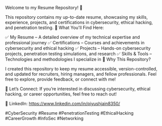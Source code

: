 Welcome to my Resume Repository! 🚀

This repository contains my up-to-date resume, showcasing my skills, experience, projects, and certifications in cybersecurity, ethical hacking, and penetration testing.
📌 What You'll Find Here:

✅ My Resume – A detailed overview of my technical expertise and professional journey
✅ Certifications – Courses and achievements in cybersecurity and ethical hacking
✅ Projects – Hands-on cybersecurity projects, penetration testing simulations, and research
✅ Skills & Tools – Technologies and methodologies I specialize in
🎯 Why This Repository?

I created this repository to keep my resume accessible, version-controlled, and updated for recruiters, hiring managers, and fellow professionals. Feel free to explore, provide feedback, or connect with me!

📩 Let’s Connect:
If you’re interested in discussing cybersecurity, ethical hacking, or career opportunities, feel free to reach out!

🔗 LinkedIn: https://www.linkedin.com/in/piyushjain8350/

#CyberSecurity #Resume #PenetrationTesting #EthicalHacking #CareerGrowth #InfoSec #Networking
